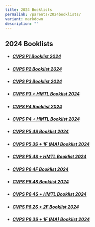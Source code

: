 ```yaml
---
title: 2024 Booklists
permalink: /parents/2024booklists/
variant: markdown
description: ""
---
```

## **2024 Booklists**
* ##### [CVPS P1 Booklist 2024](/files/2024%20Booklists/cvps%20p1%20booklist%202024.pdf)
* ##### [**CVPS P2 Booklist 2024**](/files/2024%20Booklists/cvps%20p2%20booklist%202024.pdf)
* ##### [**CVPS P3 Booklist 2024**](/files/2024%20Booklists/cvps%20p3%20booklist%202024.pdf)
* ##### [**CVPS P3 + HMTL Booklist 2024**](/files/2024%20Booklists/cvps%20p3%20(hmt)%20booklist%202024.pdf)
* ##### [**CVPS P4 Booklist 2024**](/files/2024%20Booklists/cvps%20p4%20booklist%202024.pdf)
* ##### [**CVPS P4 + HMTL Booklist 2024**](/files/2024%20Booklists/cvps%20p4%20(hmt)%20booklist%202024.pdf)
* ##### [**CVPS P5 4S Booklist 2024**](/files/2024%20Booklists/cvps%20p5%20(4s)%20booklist%202024.pdf)
* ##### [**CVPS P5 3S + 1F (MA) Booklist 2024**](/files/2024%20Booklists/cvps%20p5%20(3s1f-ma).pdf)
* ##### [**CVPS P5 4S + HMTL Booklist 2024**](/files/2024%20Booklists/cvps%20p5%20(4s%20and%20hmt)%20booklist%202024.pdf)
* ##### [**CVPS P6 4F Booklist 2024**](/files/2024%20Booklists/cvps%20p6%20(4f)%20booklist%202024.pdf)
* ##### [**CVPS P6 4S Booklist 2024**](/files/2024%20Booklists/cvps%20p6%20(4s)%20booklist%202024.pdf)
* ##### [**CVPS P6 4S + HMTL Booklist 2024**](/files/2024%20Booklists/cvps%20p6%20(4s%20and%20hmt)%20booklist%202024.pdf)
* ##### [**CVPS P6 2S + 2F Booklist 2024**](/files/2024%20Booklists/cvps%20p6%20(2s&2f)%20booklist%202024.pdf)
* ##### [**CVPS P6 3S + 1F (MA) Booklist 2024**](/files/2024%20Booklists/cvps%20p6%20(3s1f-ma)%20booklist%202024.pdf)